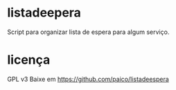 # listadeepera
Script para organizar lista de espera para algum serviço.

# licença
GPL v3
Baixe em https://github.com/paico/listadeespera